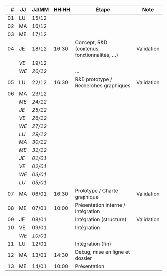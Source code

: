 | #| JJ | JJ/MM |HH:HH|Étape                                      |Note                   |
|-:| -- | ----- |-----|-------------------------------------------|-----------------------|
|01| LU | 15/12 |     |                                           |                       |
|02| MA | 16/12 |     |                                           |                       |
|03| ME | 17/12 |     |                                           |                       |
|04| JE | 18/12 |16:30|Concept, R&D (contenus, fonctionnalités, …)|Validation             |
|  |_VE_| 19/12 |     |                                           |                       |
|  |_WE_|_20/12_|     |…                                          |                       |
|05| LU | 22/12 |16:30|R&D prototype / Recherches graphiques      |Validation             |
|06| MA | 23/12 |     |                                           |                       |
|  |_ME_|_24/12_|     |                                           |                       |
|  |_JE_|_25/12_|     |                                           |                       |
|  |_VE_|_26/12_|     |                                           |                       |
|  |_WE_|_27/12_|     |                                           |                       |
|  |_LU_|_29/12_|     |                                           |                       |
|  |_MA_|_30/12_|     |                                           |                       |
|  |_ME_|_31/12_|     |                                           |                       |
|  |_JE_|_01/01_|     |                                           |                       |
|  |_VE_|_02/01_|     |                                           |                       |
|  |_WE_|_03/01_|     |                                           |                       |
|  |_LU_|_05/01_|     |                                           |                       |
|07| MA | 06/01 |16:30|Prototype / Charte graphique               |Validation             |
|08| ME | 07/01 |10:00|Présentation interne / Intégration         |                       |
|09| JE | 08/01 |     |Intégration (structure)                    |Validation             |
|10| VE | 09/01 |     |Intégration                                |                       |
|  |_WE_|_10/01_|     |                                           |                       |
|11| LU | 12/01 |     |Intégration (fin)                          |                       |
|12| MA | 13/01 |14:30|Debug, mise en ligne et dossier            |                       |
|13| ME | 14/01 |10:00|Présentation                               |                       |
